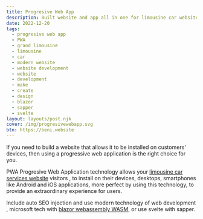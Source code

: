 ```yaml
---
title: Progresive Web App
description: Built website and app all in one for limousine car website with grandlimousine PWA
date: 2022-12-20
tags:
  - progresive web app
  - PWA
  - grand limousine
  - limousine
  - car
  - modern website
  - website development
  - website
  - development
  - make
  - create
  - design
  - blazor
  - sapper
  - svelte
layout: layouts/post.njk
cover: /img/progresivewebapp.svg
btn: https://beni.website
---
```


If you need to build a website that allows it to be installed on customers' devices, then using a progressive web application is the right choice for you.

PWA Progresive Web Application technology allows your [limousine car services website]({{page.url}}) visitors , to install on their devices, desktops, smartphones like Android and iOS applications, more perfect by using this technology, to provide an extraordinary experience for users.

Include auto SEO injection and use modern technology of web development , microsoft tech with [blazor webassembly WASM](https://dotnet.microsoft.com/en-us/apps/aspnet/web-apps/blazor), or use svelte with sapper.
